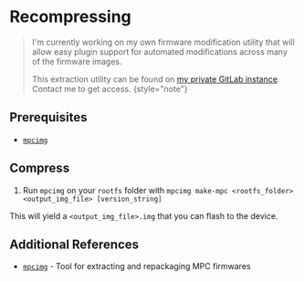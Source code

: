 # Recompressing

> I'm currently working on my own firmware modification utility that will allow easy plugin support for automated
> modifications across many of the firmware images.
>
> This extraction utility can be found
> on [my private GitLab instance](https://gitlab.randomcpu.com/engine-os/inmusic-firmware-modification-framework). Contact
> me to get access.
> {style="note"}

## Prerequisites

* [`mpcimg`](https://github.com/TheKikGen/MPC-LiveXplore/blob/master/imgmaker/mpcimg)

## Compress

1. Run `mpcimg` on your `rootfs` folder with `mpcimg make-mpc <rootfs_folder> <output_img_file> [version_string]`

This will yield a `<output_img_file>.img` that you can flash to the device.

## Additional References

* [`mpcimg`](https://github.com/TheKikGen/MPC-LiveXplore/blob/master/imgmaker/mpcimg) - Tool for extracting and
  repackaging MPC firmwares
